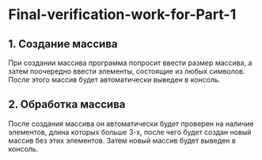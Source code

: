 # Final-verification-work-for-Part-1

## 1. Создание массива

При создании массива программа попросит ввести размер массива, а затем поочередно ввести элементы, состоящие из любых символов. После этого массив будет автоматически выведен в консоль.

## 2. Обработка массива

После создания массива он автоматически будет проверен на наличие элементов, длина которых больше 3-х, после чего будет создан новый массив без этих элементов. Затем новый массив будет выведен в консоль.